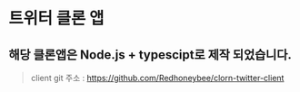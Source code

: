 # 트위터 클론 앱

## 해당 클론앱은 Node.js + typescipt로 제작 되었습니다.
> client git 주소 : <https://github.com/Redhoneybee/clorn-twitter-client>